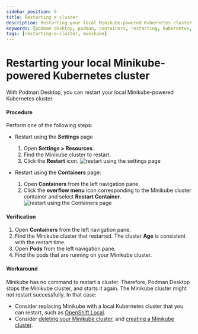 ```yaml
---
sidebar_position: 6
title: Restarting a cluster
description: Restarting your local Minikube-powered Kubernetes cluster.
keywords: [podman desktop, podman, containers, restarting, kubernetes, minikube]
tags: [restarting-a-cluster, minikube]
---
```


# Restarting your local Minikube-powered Kubernetes cluster

With Podman Desktop, you can restart your local Minikube-powered Kubernetes cluster.

#### Procedure

Perform one of the following steps:

- Restart using the **Settings** page
  1. Open **<Icon icon="fa-solid fa-cog" size="lg" /> Settings > Resources**.
  1. Find the Minikube cluster to restart.
  1. Click the **Restart** icon.
     ![restart using the settings page](img/restart-using-the-settings-page.png)

- Restart using the **Containers** page:
  1. Open **Containers** from the left navigation pane.
  1. Click the **overflow menu** icon corresponding to the Minikube cluster container and select **Restart Container**.
     ![restart using the Containers page](img/restart-using-the-containers-page.png)

#### Verification

1. Open **Containers** from the left navigation pane.
1. Find the Minikube cluster that restarted. The cluster **Age** is consistent with the restart time.
1. Open **Pods** from the left navigation pane.
1. Find the pods that are running on your Minikube cluster.

#### Workaround

Minikube has no command to restart a cluster.
Therefore, Podman Desktop stops the Minikube cluster, and starts it again.
The Minikube cluster might not restart successfully.
In that case:

- Consider replacing Minikube with a local Kubernetes cluster that you can restart, such as [OpenShift Local](https://developers.redhat.com/products/openshift-local/).
- Consider [deleting your Minikube cluster](/docs/minikube/deleting-your-minikube-cluster), and [creating a Minikube cluster](/docs/minikube/creating-a-minikube-cluster).
